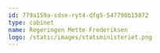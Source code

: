 ```yaml
---
id: 779a159a-sdse-ryt4-dfg5-547790b15872
type: cabinet
name: Regeringen Mette Frederiksen
logo: /static/images/statsministeriet.png
---
```

